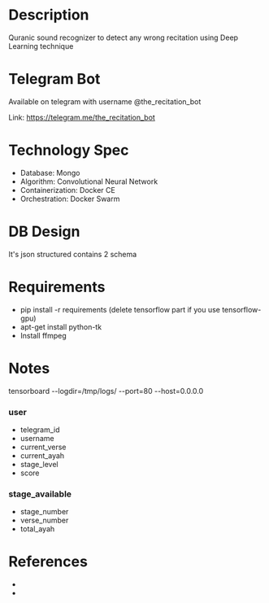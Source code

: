 # Description
Quranic sound recognizer to detect any wrong recitation using Deep Learning technique

# Telegram Bot
Available on telegram with username @the_recitation_bot

Link: https://telegram.me/the_recitation_bot

# Technology Spec
* Database: Mongo
* Algorithm: Convolutional Neural Network
* Containerization: Docker CE
* Orchestration: Docker Swarm

# DB Design
It's json structured contains 2 schema

# Requirements
* pip install -r requirements (delete tensorflow part if you use tensorflow-gpu)
* apt-get install python-tk 
* Install ffmpeg

# Notes
tensorboard --logdir=/tmp/logs/ --port=80 --host=0.0.0.0

### user
* telegram_id
* username
* current_verse
* current_ayah
* stage_level
* score

### stage_available
* stage_number
* verse_number
* total_ayah

# References
*
*
